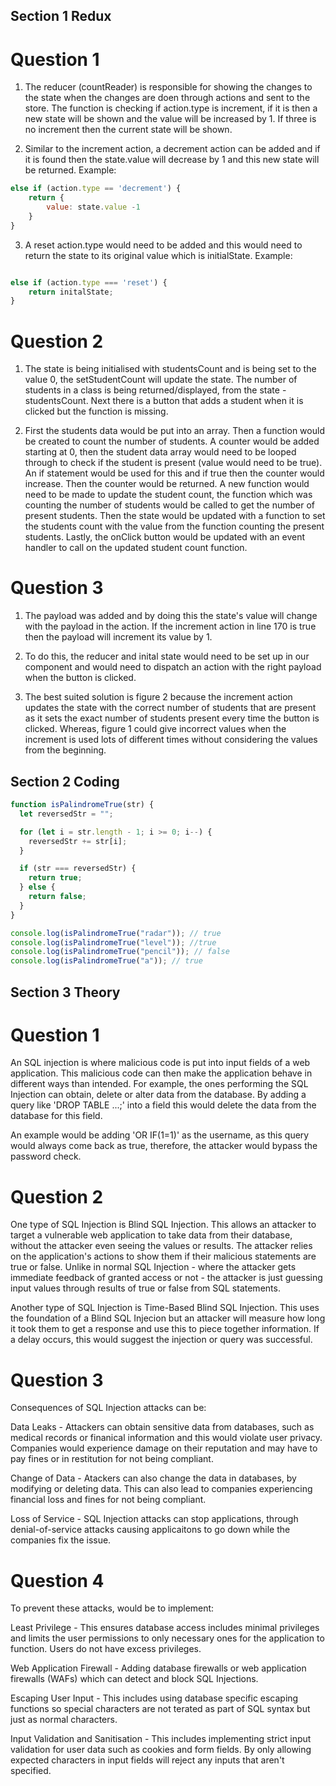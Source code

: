 ## Section 1 Redux

# Question 1

1. The reducer (countReader) is responsible for showing the changes to the state when the changes are doen through actions and sent to the store. The function is checking if action.type is increment, if it is then a new state will be shown and the value will be increased by 1. If three is no increment then the current state will be shown.

2. Similar to the increment action, a decrement action can be added and if it is found then the state.value will decrease by 1 and this new state will be returned. Example:

```js
else if (action.type == 'decrement') {
    return {
        value: state.value -1
    }
}
```

3. A reset action.type would need to be added and this would need to return the state to its original value which is initialState. Example:

```js

else if (action.type === 'reset') {
    return initalState;
}
```

# Question 2

1. The state is being initialised with studentsCount and is being set to the value 0, the setStudentCount will update the state. The number of students in a class is being returned/displayed, from the state - studentsCount. Next there is a button that adds a student when it is clicked but the function is missing.

2. First the students data would be put into an array.
   Then a function would be created to count the number of students.
   A counter would be added starting at 0, then the student data array would need to be looped through to check if the student is present (value would need to be true).
   An if statement would be used for this and if true then the counter would increase.
   Then the counter would be returned.
   A new function would need to be made to update the student count, the function which was counting the number of students would be called to get the number of present students.
   Then the state would be updated with a function to set the students count with the value from the function counting the present students.
   Lastly, the onClick button would be updated with an event handler to call on the updated student count function.

# Question 3

1. The payload was added and by doing this the state's value will change with the payload in the action. If the increment action in line 170 is true then the payload will increment its value by 1.

2. To do this, the reducer and inital state would need to be set up in our component and would need to dispatch an action with the right payload when the button is clicked.

3. The best suited solution is figure 2 because the increment action updates the state with the correct number of students that are present as it sets the exact number of students present every time the button is clicked. Whereas, figure 1 could give incorrect values when the increment is used lots of different times without considering the values from the beginning.

## Section 2 Coding

```js
function isPalindromeTrue(str) {
  let reversedStr = "";

  for (let i = str.length - 1; i >= 0; i--) {
    reversedStr += str[i];
  }

  if (str === reversedStr) {
    return true;
  } else {
    return false;
  }
}

console.log(isPalindromeTrue("radar")); // true
console.log(isPalindromeTrue("level")); //true
console.log(isPalindromeTrue("pencil")); // false
console.log(isPalindromeTrue("a")); // true
```

## Section 3 Theory

# Question 1

An SQL injection is where malicious code is put into input fields of a web application. This malicious code can then make the application behave in different ways than intended. For example, the ones performing the SQL Injection can obtain, delete or alter data from the database. By adding a query like 'DROP TABLE ...;' into a field this would delete the data from the database for this field.

An example would be adding 'OR IF(1=1)' as the username, as this query would always come back as true, therefore, the attacker would bypass the password check.

# Question 2

One type of SQL Injection is Blind SQL Injection. This allows an attacker to target a vulnerable web application to take data from their database, without the attacker even seeing the values or results. The attacker relies on the application's actions to show them if their malicious statements are true or false. Unlike in normal SQL Injection - where the attacker gets immediate feedback of granted access or not - the attacker is just guessing input values through results of true or false from SQL statements.

Another type of SQL Injection is Time-Based Blind SQL Injection. This uses the foundation of a Blind SQL Injecion but an attacker will measure how long it took them to get a response and use this to piece together information. If a delay occurs, this would suggest the injection or query was successful.

# Question 3

Consequences of SQL Injection attacks can be:

Data Leaks - Attackers can obtain sensitive data from databases, such as medical records or finanical information and this would violate user privacy. Companies would experience damage on their reputation and may have to pay fines or in restitution for not being compliant.

Change of Data - Atackers can also change the data in databases, by modifying or deleting data. This can also lead to companies experiencing financial loss and fines for not being compliant.

Loss of Service - SQL Injection attacks can stop applications, through denial-of-service attacks causing applicaitons to go down while the companies fix the issue.

# Question 4

To prevent these attacks, would be to implement:

Least Privilege - This ensures database access includes minimal privileges and limits the user permissions to only necessary ones for the application to function. Users do not have excess privileges.

Web Application Firewall - Adding database firewalls or web application firewalls (WAFs) which can detect and block SQL Injections.

Escaping User Input - This includes using database specific escaping functions so special characters are not terated as part of SQL syntax but just as normal characters.

Input Validation and Sanitisation - This includes implementing strict input validation for user data such as cookies and form fields. By only allowing expected characters in input fields will reject any inputs that aren't specified.
